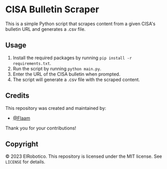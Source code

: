 # CISA Bulletin Scraper

This is a simple Python script that scrapes content from a given CISA's bulletin URL and generates a .csv file.

## Usage

1. Install the required packages by running `pip install -r requirements.txt`.
2. Run the script by running `python main.py`.
3. Enter the URL of the CISA bulletin when prompted.
4. The script will generate a .csv file with the scraped content.

## Credits

This repository was created and maintained by:

- [@Flaam](https://github.com/Flaam)

Thank you for your contributions!

## Copyright

© 2023 ElRobotico. This repository is licensed under the MIT license. See `LICENSE` for details.
